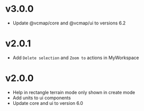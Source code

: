 # v3.0.0

- Update @vcmap/core and @vcmap/ui to versions 6.2

# v2.0.1

- Add `Delete selection` and `Zoom to` actions in MyWorkspace

# v2.0.0

- Help in rectangle terrain mode only shown in create mode
- Add units to ui components
- Update core and ui to version 6.0
